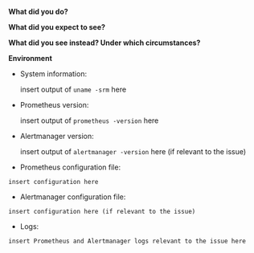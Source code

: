 [NOTICE]: <> (                                                                 )
[NOTICE]: <> (  Please do *NOT* ask usage questions in Github issues.          )
[NOTICE]: <> (                                                                 )
[NOTICE]: <> (  If your issue is not a feature request or bug report use:      )
[NOTICE]: <> (  https://groups.google.com/forum/#!forum/prometheus-users. If   )
[NOTICE]: <> (  you are unsure whether you hit a bug, search and ask in the    )
[NOTICE]: <> (  mailing list first.                                            )
[NOTICE]: <> (                                                                 )
[NOTICE]: <> (  You can read more at: https://prometheus.io/community/         )
[NOTICE]: <> (                                                                 )

**What did you do?**

**What did you expect to see?**

**What did you see instead? Under which circumstances?**

**Environment**

* System information:

	insert output of `uname -srm` here

* Prometheus version:

	insert output of `prometheus -version` here

* Alertmanager version:

	insert output of `alertmanager -version` here (if relevant to the issue)

* Prometheus configuration file:
```
insert configuration here
```

* Alertmanager configuration file:
```
insert configuration here (if relevant to the issue)
```

* Logs:
```
insert Prometheus and Alertmanager logs relevant to the issue here
```
